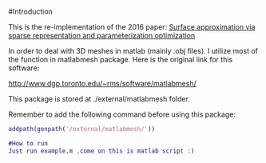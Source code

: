 #Introduction

This is the re-implementation of the 2016 paper: [Surface approximation via sparse representation and parameterization optimization](http://staff.ustc.edu.cn/~lgliu/Publications/Publications/2016-CAD-SPM2016-SparseRep.pdf)

In order to deal with 3D meshes in matlab (mainly .obj files). I utilize most of the function in matlabmesh package. Here is the original link for this software:

http://www.dgp.toronto.edu/~rms/software/matlabmesh/

This package is stored at ./external/matlabmesh folder.

Remember to add the following command before using this package:
```matlab
addpath(genpath('/external/matlabmesh/'))

#How to run
Just run example.m ,come on this is matlab script :)